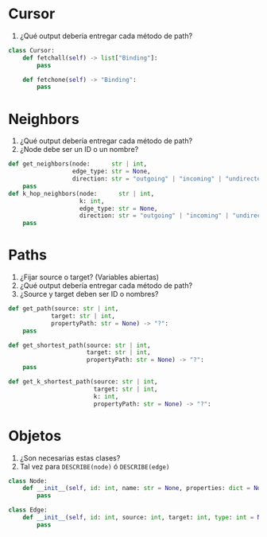 # Cursor
1. ¿Qué output debería entregar cada método de path?

```python
class Cursor:
    def fetchall(self) -> list["Binding"]:
        pass

    def fetchone(self) -> "Binding":
        pass
```

# Neighbors
1. ¿Qué output debería entregar cada método de path?
2. ¿Node debe ser un ID o un nombre?

```python
def get_neighbors(node:      str | int,
                  edge_type: str = None,
                  direction: str = "outgoing" | "incoming" | "undirected") -> list[typeof(node)]:
    pass
def k_hop_neighbors(node:      str | int,
                    k: int,
                    edge_type: str = None,
                    direction: str = "outgoing" | "incoming" | "undirected") -> list[typeof(node)]:
    pass
```

# Paths
1. ¿Fijar source o target? (Variables abiertas)
2. ¿Qué output debería entregar cada método de path?
3. ¿Source y target deben ser ID o nombres?

```python
def get_path(source: str | int,
            target: str | int,
            propertyPath: str = None) -> "?":
    pass

def get_shortest_path(source: str | int,
                      target: str | int,
                      propertyPath: str = None) -> "?":
    pass

def get_k_shortest_path(source: str | int,
                        target: str | int,
                        k: int,
                        propertyPath: str = None) -> "?":
```

# Objetos
1. ¿Son necesarias estas clases?
2. Tal vez para `DESCRIBE(node)` ó `DESCRIBE(edge)`

```python
class Node:
    def __init__(self, id: int, name: str = None, properties: dict = None):
        pass

class Edge:
    def __init__(self, id: int, source: int, target: int, type: int = None, properties: dict = None):
        pass
```